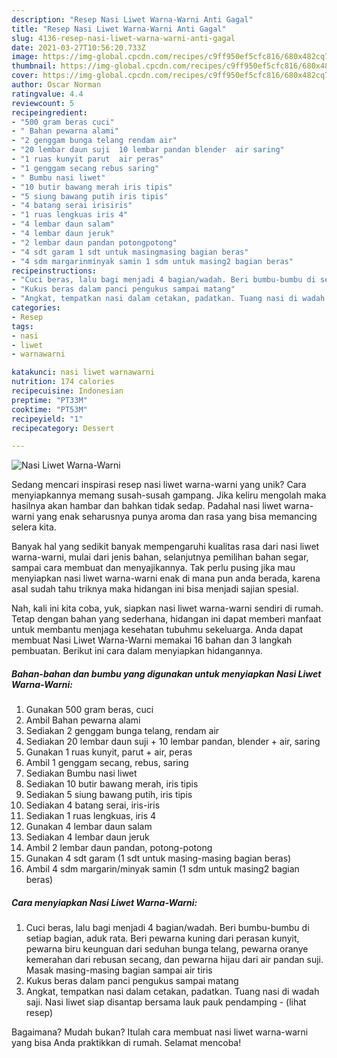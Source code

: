 ```yaml
---
description: "Resep Nasi Liwet Warna-Warni Anti Gagal"
title: "Resep Nasi Liwet Warna-Warni Anti Gagal"
slug: 4136-resep-nasi-liwet-warna-warni-anti-gagal
date: 2021-03-27T10:56:20.733Z
image: https://img-global.cpcdn.com/recipes/c9ff950ef5cfc816/680x482cq70/nasi-liwet-warna-warni-foto-resep-utama.jpg
thumbnail: https://img-global.cpcdn.com/recipes/c9ff950ef5cfc816/680x482cq70/nasi-liwet-warna-warni-foto-resep-utama.jpg
cover: https://img-global.cpcdn.com/recipes/c9ff950ef5cfc816/680x482cq70/nasi-liwet-warna-warni-foto-resep-utama.jpg
author: Oscar Norman
ratingvalue: 4.4
reviewcount: 5
recipeingredient:
- "500 gram beras cuci"
- " Bahan pewarna alami"
- "2 genggam bunga telang rendam air"
- "20 lembar daun suji  10 lembar pandan blender  air saring"
- "1 ruas kunyit parut  air peras"
- "1 genggam secang rebus saring"
- " Bumbu nasi liwet"
- "10 butir bawang merah iris tipis"
- "5 siung bawang putih iris tipis"
- "4 batang serai irisiris"
- "1 ruas lengkuas iris 4"
- "4 lembar daun salam"
- "4 lembar daun jeruk"
- "2 lembar daun pandan potongpotong"
- "4 sdt garam 1 sdt untuk masingmasing bagian beras"
- "4 sdm margarinminyak samin 1 sdm untuk masing2 bagian beras"
recipeinstructions:
- "Cuci beras, lalu bagi menjadi 4 bagian/wadah. Beri bumbu-bumbu di setiap bagian, aduk rata. Beri pewarna kuning dari perasan kunyit, pewarna biru keunguan dari seduhan bunga telang, pewarna oranye kemerahan dari rebusan secang, dan pewarna hijau dari air pandan suji. Masak masing-masing bagian sampai air tiris"
- "Kukus beras dalam panci pengukus sampai matang"
- "Angkat, tempatkan nasi dalam cetakan, padatkan. Tuang nasi di wadah saji. Nasi liwet siap disantap bersama lauk pauk pendamping           (lihat resep)"
categories:
- Resep
tags:
- nasi
- liwet
- warnawarni

katakunci: nasi liwet warnawarni 
nutrition: 174 calories
recipecuisine: Indonesian
preptime: "PT33M"
cooktime: "PT53M"
recipeyield: "1"
recipecategory: Dessert

---
```



![Nasi Liwet Warna-Warni](https://img-global.cpcdn.com/recipes/c9ff950ef5cfc816/680x482cq70/nasi-liwet-warna-warni-foto-resep-utama.jpg)

Sedang mencari inspirasi resep nasi liwet warna-warni yang unik? Cara menyiapkannya memang susah-susah gampang. Jika keliru mengolah maka hasilnya akan hambar dan bahkan tidak sedap. Padahal nasi liwet warna-warni yang enak seharusnya punya aroma dan rasa yang bisa memancing selera kita.

Banyak hal yang sedikit banyak mempengaruhi kualitas rasa dari nasi liwet warna-warni, mulai dari jenis bahan, selanjutnya pemilihan bahan segar, sampai cara membuat dan menyajikannya. Tak perlu pusing jika mau menyiapkan nasi liwet warna-warni enak di mana pun anda berada, karena asal sudah tahu triknya maka hidangan ini bisa menjadi sajian spesial.




Nah, kali ini kita coba, yuk, siapkan nasi liwet warna-warni sendiri di rumah. Tetap dengan bahan yang sederhana, hidangan ini dapat memberi manfaat untuk membantu menjaga kesehatan tubuhmu sekeluarga. Anda dapat membuat Nasi Liwet Warna-Warni memakai 16 bahan dan 3 langkah pembuatan. Berikut ini cara dalam menyiapkan hidangannya.

<!--inarticleads1-->

##### Bahan-bahan dan bumbu yang digunakan untuk menyiapkan Nasi Liwet Warna-Warni:

1. Gunakan 500 gram beras, cuci
1. Ambil  Bahan pewarna alami
1. Sediakan 2 genggam bunga telang, rendam air
1. Sediakan 20 lembar daun suji + 10 lembar pandan, blender + air, saring
1. Gunakan 1 ruas kunyit, parut + air, peras
1. Ambil 1 genggam secang, rebus, saring
1. Sediakan  Bumbu nasi liwet
1. Sediakan 10 butir bawang merah, iris tipis
1. Sediakan 5 siung bawang putih, iris tipis
1. Sediakan 4 batang serai, iris-iris
1. Sediakan 1 ruas lengkuas, iris 4
1. Gunakan 4 lembar daun salam
1. Sediakan 4 lembar daun jeruk
1. Ambil 2 lembar daun pandan, potong-potong
1. Gunakan 4 sdt garam (1 sdt untuk masing-masing bagian beras)
1. Ambil 4 sdm margarin/minyak samin (1 sdm untuk masing2 bagian beras)




<!--inarticleads2-->

##### Cara menyiapkan Nasi Liwet Warna-Warni:

1. Cuci beras, lalu bagi menjadi 4 bagian/wadah. Beri bumbu-bumbu di setiap bagian, aduk rata. Beri pewarna kuning dari perasan kunyit, pewarna biru keunguan dari seduhan bunga telang, pewarna oranye kemerahan dari rebusan secang, dan pewarna hijau dari air pandan suji. Masak masing-masing bagian sampai air tiris
1. Kukus beras dalam panci pengukus sampai matang
1. Angkat, tempatkan nasi dalam cetakan, padatkan. Tuang nasi di wadah saji. Nasi liwet siap disantap bersama lauk pauk pendamping -           (lihat resep)




Bagaimana? Mudah bukan? Itulah cara membuat nasi liwet warna-warni yang bisa Anda praktikkan di rumah. Selamat mencoba!
